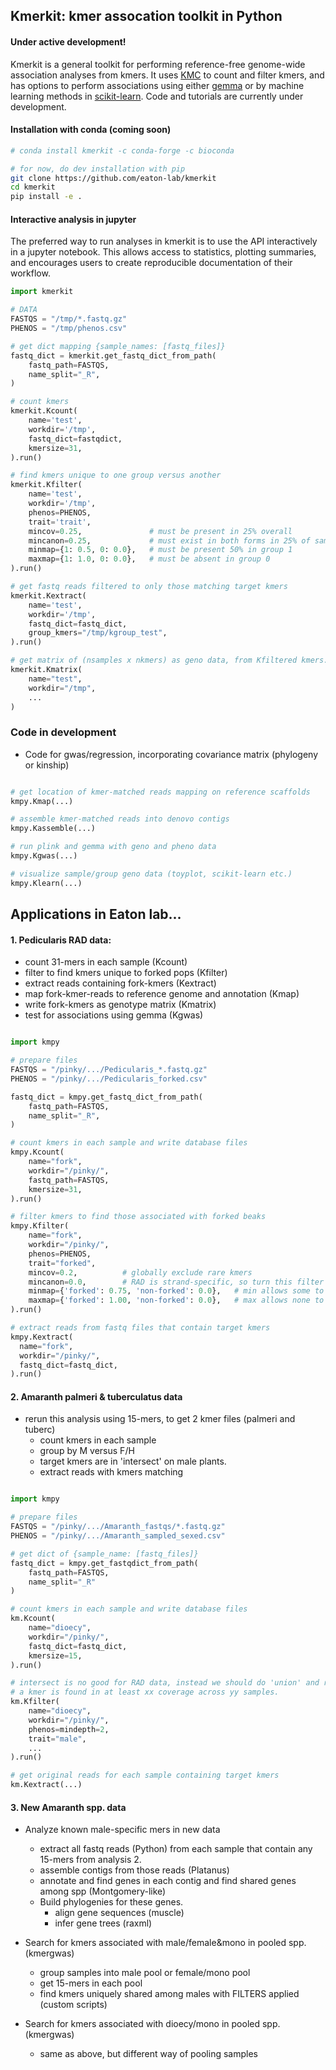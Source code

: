 
## Kmerkit: kmer assocation toolkit in Python

#### Under active development!

Kmerkit is a general toolkit for performing reference-free 
genome-wide association analyses from kmers. 
It uses [KMC](https://github.com/refresh-bio/KMC/)
to count and filter kmers, and has options to perform associations
using either [gemma]() or by machine learning methods in [scikit-learn]().
Code and tutorials are currently under development.


#### Installation with conda (coming soon)
```bash
# conda install kmerkit -c conda-forge -c bioconda

# for now, do dev installation with pip
git clone https://github.com/eaton-lab/kmerkit
cd kmerkit
pip install -e .
```


#### Interactive analysis in jupyter
The preferred way to run analyses in kmerkit is to use the API 
interactively in a jupyter notebook. This allows access to statistics,
plotting summaries, and encourages users to create reproducible documentation
of their workflow.


```python
import kmerkit  

# DATA
FASTQS = "/tmp/*.fastq.gz"
PHENOS = "/tmp/phenos.csv"

# get dict mapping {sample_names: [fastq_files]}
fastq_dict = kmerkit.get_fastq_dict_from_path(
    fastq_path=FASTQS, 
    name_split="_R",
)

# count kmers
kmerkit.Kcount(
    name='test', 
    workdir='/tmp', 
    fastq_dict=fastqdict,
    kmersize=31,
).run()

# find kmers unique to one group versus another
kmerkit.Kfilter(
    name='test', 
    workdir='/tmp', 
    phenos=PHENOS,
    trait='trait',
    mincov=0.25,               # must be present in 25% overall
    mincanon=0.25,             # must exist in both forms in 25% of samples where present.
    minmap={1: 0.5, 0: 0.0},   # must be present 50% in group 1
    maxmap={1: 1.0, 0: 0.0},   # must be absent in group 0
).run()

# get fastq reads filtered to only those matching target kmers
kmerkit.Kextract(
    name='test',
    workdir='/tmp',
    fastq_dict=fastq_dict,
    group_kmers="/tmp/kgroup_test",
).run()  

# get matrix of (nsamples x nkmers) as geno data, from Kfiltered kmers.
kmerkit.Kmatrix(
    name="test",
    workdir="/tmp",
    ...
)
```

### Code in development

  - Code for gwas/regression, incorporating covariance matrix (phylogeny or kinship)
```python

# get location of kmer-matched reads mapping on reference scaffolds
kmpy.Kmap(...)

# assemble kmer-matched reads into denovo contigs
kmpy.Kassemble(...)

# run plink and gemma with geno and pheno data
kmpy.Kgwas(...)

# visualize sample/group geno data (toyplot, scikit-learn etc.)
kmpy.Klearn(...)
```


## Applications in Eaton lab...

#### 1. Pedicularis RAD data:
  - count 31-mers in each sample (Kcount)
  - filter to find kmers unique to forked pops (Kfilter)
  - extract reads containing fork-kmers (Kextract)
  - map fork-kmer-reads to reference genome and annotation (Kmap)
  - write fork-kmers as genotype matrix (Kmatrix)
  - test for associations using gemma (Kgwas)

```python

import kmpy

# prepare files
FASTQS = "/pinky/.../Pedicularis_*.fastq.gz"
PHENOS = "/pinky/.../Pedicularis_forked.csv"

fastq_dict = kmpy.get_fastq_dict_from_path(
    fastq_path=FASTQS,
    name_split="_R",
)

# count kmers in each sample and write database files
kmpy.Kcount(
    name="fork", 
    workdir="/pinky/", 
    fastq_path=FASTQS, 
    kmersize=31,
).run()

# filter kmers to find those associated with forked beaks
kmpy.Kfilter(
    name="fork", 
    workdir="/pinky/", 
    phenos=PHENOS,
    trait="forked", 
    mincov=0.2,          # globally exclude rare kmers
    mincanon=0.0,        # RAD is strand-specific, so turn this filter off
    minmap={'forked': 0.75, 'non-forked': 0.0},   # min allows some to be missing randomly
    maxmap={'forked': 1.00, 'non-forked': 0.0},   # max allows none to occur in non-forked
).run()

# extract reads from fastq files that contain target kmers
kmpy.Kextract(
  name="fork", 
  workdir="/pinky/", 
  fastq_dict=fastq_dict,
).run()

```



#### 2. Amaranth palmeri & tuberculatus data
- rerun this analysis using 15-mers, to get 2 kmer files (palmeri and tuberc)
  - count kmers in each sample
  - group by M versus F/H
  - target kmers are in 'intersect' on male plants.
  - extract reads with kmers matching


```python

import kmpy

# prepare files
FASTQS = "/pinky/.../Amaranth_fastqs/*.fastq.gz"
PHENOS = "/pinky/.../Amaranth_sampled_sexed.csv"

# get dict of {sample_name: [fastq_files]}
fastq_dict = kmpy.get_fastqdict_from_path(
    fastq_path=FASTQS,
    name_split="_R"
)

# count kmers in each sample and write database files
km.Kcount(
    name="dioecy", 
    workdir="/pinky/", 
    fastq_dict=fastq_dict, 
    kmersize=15, 
).run()

# intersect is no good for RAD data, instead we should do 'union' and require that 
# a kmer is found in at least xx coverage across yy samples.
km.Kfilter(
    name="dioecy", 
    workdir="/pinky/", 
    phenos=mindepth=2, 
    trait="male", 
    ...
).run()

# get original reads for each sample containing target kmers
km.Kextract(...)
```
  
  
  
#### 3. New Amaranth spp. data

- Analyze known male-specific mers in new data
  - extract all fastq reads (Python) from each sample that contain any 15-mers from analysis 2.
  - assemble contigs from those reads (Platanus)
  - annotate and find genes in each contig and find shared genes among spp (Montgomery-like)
  - Build phylogenies for these genes.
      - align gene sequences (muscle)
      - infer gene trees (raxml)


- Search for kmers associated with male/female&mono in pooled spp. (kmergwas)
  - group samples into male pool or female/mono pool
  - get 15-mers in each pool
  - find kmers uniquely shared among males with FILTERS applied (custom scripts)
  
  
- Search for kmers associated with dioecy/mono in pooled spp. (kmergwas)
  - same as above, but different way of pooling samples
  
  
